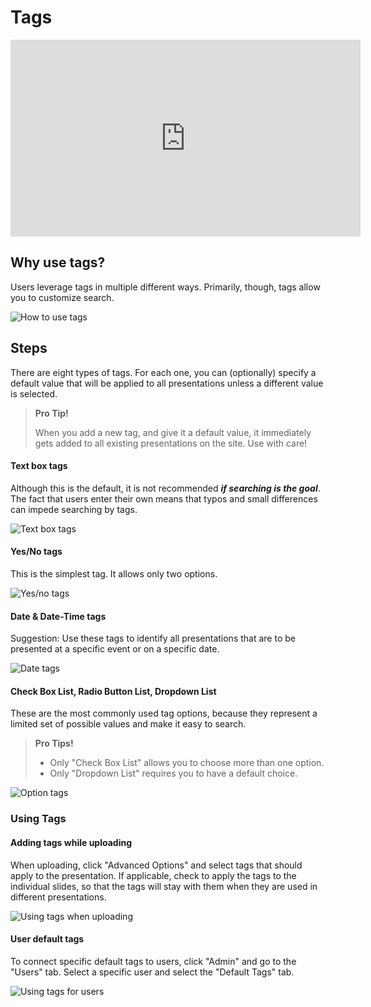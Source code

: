 # Tags

<div class="player">
<iframe width="560" height="315" src="https://www.youtube-nocookie.com/embed/TkD2l2umnhk" title="YouTube video player" frameborder="0" allow="accelerometer; autoplay; clipboard-write; encrypted-media; gyroscope; picture-in-picture" allowfullscreen></iframe>
</div>

## Why use tags? 

Users leverage tags in multiple different ways. Primarily, though, tags allow you to customize search.

![How to use tags](img/admin-tags-howtheywork.png)

## Steps

There are eight types of tags. For each one, you can (optionally) specify a default value that will be applied to all presentations unless a different value is selected. 

>**Pro Tip!**
> 
>When you add a new tag, and give it a default value, it immediately gets added to all existing presentations on the site. Use with care!  

#### Text box tags

Although this is the default, it is not recommended ***if searching is the goal***. The fact that users enter their own means that typos and small differences can impede searching by tags. 

![Text box tags](img/admin-tags-textbox.png)

#### Yes/No tags

This is the simplest tag. It allows only two options. 

![Yes/no tags](img/admin-tags-yes-no.png)

#### Date & Date-Time tags

Suggestion: Use these tags to identify all presentations that are to be presented at a specific event or on a specific date.

![Date tags](img/admin-tags-date.png)

#### Check Box List, Radio Button List, Dropdown List

These are the most commonly used tag options, because they represent a limited set of possible values and make it easy to search.

>**Pro Tips!**
>
>* Only "Check Box List" allows you to choose more than one option.
>* Only "Dropdown List" requires you to have a default choice.

![Option tags](img/admin-tags-options.png)

### Using Tags

#### Adding tags while uploading

When uploading, click "Advanced Options" and select tags that should apply to the presentation. If applicable, check to apply the tags to the individual slides, so that the tags will stay with them when they are used in different presentations. 

![Using tags when uploading](img/admin-tags-usingwhileuploading.png)

#### User default tags

To connect specific default tags to users, click "Admin" and go to the "Users" tab. Select a specific user and select the "Default Tags" tab. 

![Using tags for users](img/admin-tags-userdefaulttags.png)




